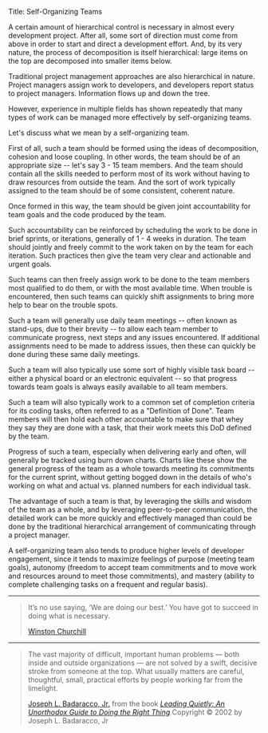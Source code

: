 Title:  Self-Organizing Teams

A certain amount of hierarchical control is necessary in almost every development project. After all, some sort of direction must come from above in order to start and direct a development effort. And, by its very nature, the process of decomposition is itself hierarchical: large items on the top are decomposed into smaller items below.

Traditional project management approaches are also hierarchical in nature. Project managers assign work to developers, and developers report status to project managers. Information flows up and down the tree.

However, experience in multiple fields has shown repeatedly that many types of work can be managed more effectively by self-organizing teams.

Let's discuss what we mean by a self-organizing team.

First of all, such a team should be formed using the ideas of decomposition, cohesion and loose coupling. In other words, the team should be of an appropriate size -- let's say 3 - 15 team members. And the team should contain all the skills needed to perform most of its work without having to draw resources from outside the team. And the sort of work typically assigned to the team should be of some consistent, coherent nature.

Once formed in this way, the team should be given joint accountability for team goals and the code produced by the team.

Such accountability can be reinforced by scheduling the work to be done in brief sprints, or iterations, generally of 1 - 4 weeks in duration. The team should jointly and freely commit to the work taken on by the team for each iteration. Such practices then give the team very clear and actionable and urgent goals.

Such teams can then freely assign work to be done to the team members most qualified to do them, or with the most available time. When trouble is encountered, then such teams can quickly shift assignments to bring more help to bear on the trouble spots.

Such a team will generally use daily team meetings -- often known as stand-ups, due to their brevity -- to allow each team member to communicate progress, next steps and any issues encountered. If additional assignments need to be made to address issues, then these can quickly be done during these same daily meetings.

Such a team will also typically use some sort of highly visible task board -- either a physical board or an electronic equivalent -- so that progress towards team goals is always easily available to all team members.

Such a team will also typically work to a common set of completion criteria for its coding tasks, often referred to as a "Definition of Done". Team members will then hold each other accountable to make sure that whey they say they are done with a task, that their work meets this DoD defined by the team.

Progress of such a team, especially when delivering early and often, will generally be tracked using burn down charts. Charts like these show the general progress of the team as a whole towards meeting its commitments for the current sprint, without getting bogged down in the details of who's working on what and actual vs. planned numbers for each individual task.

The advantage of such a team is that, by leveraging the skills and wisdom of the team as a whole, and by leveraging peer-to-peer communication, the detailed work can be more quickly and effectively managed than could be done by the traditional hierarchical arrangement of communicating through a project manager.

A self-organizing team also tends to produce higher levels of developer engagement, since it tends to maximize feelings of purpose (meeting team goals), autonomy (freedom to accept team commitments and to move work and resources around to meet those commitments), and mastery (ability to complete challenging tasks on a frequent and regular basis).

----

<blockquote>
<p>
It&#8217;s no use saying, &#8216;We are doing our best.&#8217; You have got to succeed in doing what is necessary. </p>

<footer>
<a href="http://en.wikipedia.org/wiki/Winston_Churchill">Winston Churchill</a>
</footer>
</blockquote>

----

<blockquote>
<p>
The vast majority of difficult, important human problems &#8212; both inside and outside organizations &#8212; are not solved by a swift, decisive stroke from someone at the top. What usually matters are careful, thoughtful, small, practical efforts by people working far from the limelight.</p>

<footer>
<a href="http://en.wikipedia.org/wiki/Joseph_L._Badaracco%2C_Jr.">Joseph L. Badaracco, Jr.</a> from the book <cite><a href="bibliography.html#badaracco-2002">Leading Quietly: An Unorthodox Guide to Doing the Right Thing</a></cite> Copyright &copy; 2002 by Joseph L. Badaracco, Jr
</footer>
</blockquote>
